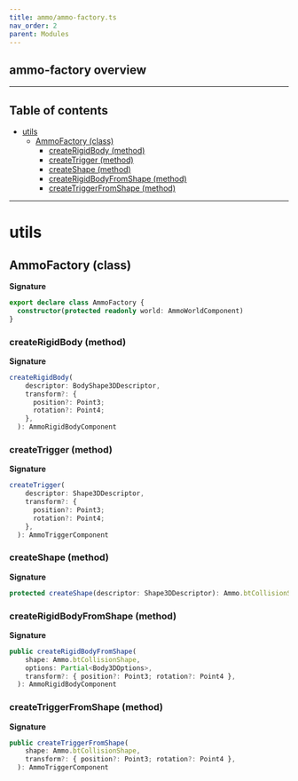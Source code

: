 ```yaml
---
title: ammo/ammo-factory.ts
nav_order: 2
parent: Modules
---
```


## ammo-factory overview

---

<h2 class="text-delta">Table of contents</h2>

- [utils](#utils)
  - [AmmoFactory (class)](#ammofactory-class)
    - [createRigidBody (method)](#createrigidbody-method)
    - [createTrigger (method)](#createtrigger-method)
    - [createShape (method)](#createshape-method)
    - [createRigidBodyFromShape (method)](#createrigidbodyfromshape-method)
    - [createTriggerFromShape (method)](#createtriggerfromshape-method)

---

# utils

## AmmoFactory (class)

**Signature**

```ts
export declare class AmmoFactory {
  constructor(protected readonly world: AmmoWorldComponent)
}
```

### createRigidBody (method)

**Signature**

```ts
createRigidBody(
    descriptor: BodyShape3DDescriptor,
    transform?: {
      position?: Point3;
      rotation?: Point4;
    },
  ): AmmoRigidBodyComponent
```

### createTrigger (method)

**Signature**

```ts
createTrigger(
    descriptor: Shape3DDescriptor,
    transform?: {
      position?: Point3;
      rotation?: Point4;
    },
  ): AmmoTriggerComponent
```

### createShape (method)

**Signature**

```ts
protected createShape(descriptor: Shape3DDescriptor): Ammo.btCollisionShape
```

### createRigidBodyFromShape (method)

**Signature**

```ts
public createRigidBodyFromShape(
    shape: Ammo.btCollisionShape,
    options: Partial<Body3DOptions>,
    transform?: { position?: Point3; rotation?: Point4 },
  ): AmmoRigidBodyComponent
```

### createTriggerFromShape (method)

**Signature**

```ts
public createTriggerFromShape(
    shape: Ammo.btCollisionShape,
    transform?: { position?: Point3; rotation?: Point4 },
  ): AmmoTriggerComponent
```
